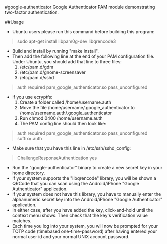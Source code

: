 #google-authenticator
Google Authenticator PAM module demonstrating two-factor authentication.

##Usage
* Ubuntu users please run this command before building this program:
>	sudo apt-get install libpam0g-dev libqrencode3
* Build and install by running "make install".
* Then add the following line at the end of your PAM configuration file.
  Under Ubuntu, you should add that line to three files:
  1. /etc/pam.d/gdm
  2. /etc/pam.d/gnome-screensaver
  3. /etc/pam.d/sshd
>	auth required pam_google_authenticator.so pass_unconfigured
* If you use ecryptfs:
  1. Create a folder called /home/username.auth
  2. Move the file /home/username/.google_authenticator to /home/username.auth/.google_authenticator
  3. Run chmod 0400 /home/username.auth
  4. The PAM config line should then look like:
>	auth required pam_google_authenticator.so pass_unconfigured suffix=.auth
* Make sure that you have this line in /etc/ssh/sshd_config:
>	ChallengeResponseAuthentication yes
* Run the "google-authenticator" binary to create a new secret key in your home
  directory.
* If your system supports the "libqrencode" library, you will be shown a QRCode
  that you can scan using the Android/iPhone "Google Authenticator" application.
* If your system does not have this library, you have to manually enter the
  alphanumeric secret key into the Android/iPhone "Google Authenticator" application.
* In either case, after you have added the key, click-and-hold until the context
  menu shows. Then check that the key's verification value matches.
* Each time you log into your system, you will now be prompted for your
  TOTP code (timebased one-time-password) after having entered your normal user
  id and your normal UNIX account password.
